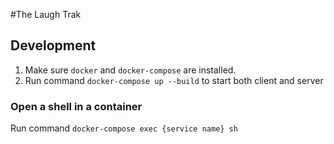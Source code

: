 #The Laugh Trak

## Development

1. Make sure `docker` and `docker-compose` are installed.
2. Run command `docker-compose up --build` to start both client and server

### Open a shell in a container

Run command `docker-compose exec {service name} sh`
